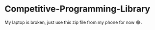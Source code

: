 # Competitive-Programming-Library

My laptop is broken, just use this zip file from my phone for now 😂.
